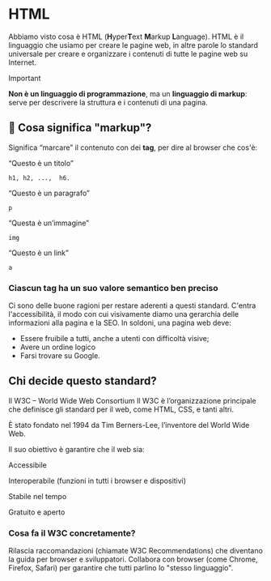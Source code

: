 # HTML

Abbiamo visto cosa è HTML (**H**yper**T**ext **M**arkup **L**anguage).
HTML è il linguaggio che usiamo per creare le pagine web, in altre parole lo standard universale per creare e organizzare i contenuti di tutte le pagine web su Internet.

> [!IMPORTANT]  
> **Non è un linguaggio di programmazione**, ma un **linguaggio di markup**: serve per descrivere la struttura e i contenuti di una pagina.

## 🧠 Cosa significa "markup"?

Significa “marcare” il contenuto con dei **tag**, per dire al browser che cos'è:

“Questo è un titolo”

```
h1, h2, ...,  h6.
```

“Questo è un paragrafo”

```
p
```

“Questa è un’immagine”

```
img
```

“Questo è un link”

```
a
```

### Ciascun tag ha un suo valore semantico ben preciso

Ci sono delle buone ragioni per restare aderenti a questi standard. C'entra l'accessibilità, il modo con cui visivamente diamo una gerarchia delle informazioni alla pagina e la SEO.
In soldoni, una pagina web deve:

- Essere fruibile a tutti, anche a utenti con difficoltà visive;
- Avere un ordine logico
- Farsi trovare su Google.

## Chi decide questo standard?

Il W3C – World Wide Web Consortium
Il W3C è l’organizzazione principale che definisce gli standard per il web, come HTML, CSS, e tanti altri.

È stato fondato nel 1994 da Tim Berners-Lee, l’inventore del World Wide Web.

Il suo obiettivo è garantire che il web sia:

Accessibile

Interoperabile (funzioni in tutti i browser e dispositivi)

Stabile nel tempo

Gratuito e aperto

### Cosa fa il W3C concretamente?

Rilascia raccomandazioni (chiamate W3C Recommendations) che diventano la guida per browser e sviluppatori.
Collabora con browser (come Chrome, Firefox, Safari) per garantire che tutti parlino lo "stesso linguaggio".
